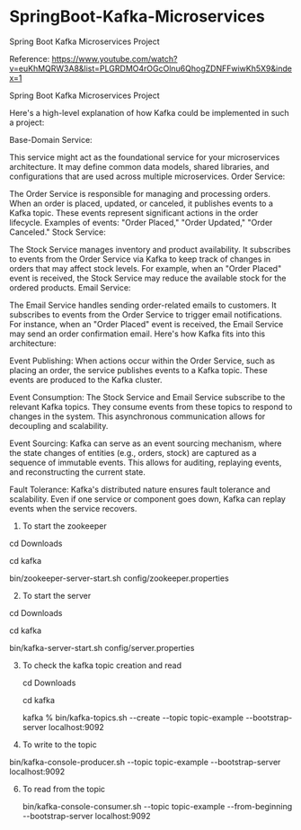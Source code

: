 # SpringBoot-Kafka-Microservices
Spring Boot Kafka Microservices Project


Reference: https://www.youtube.com/watch?v=euKhMQRW3A8&list=PLGRDMO4rOGcOlnu6QhogZDNFFwiwKh5X9&index=1 

Spring Boot Kafka Microservices Project

Here's a high-level explanation of how Kafka could be implemented in such a project:

Base-Domain Service:

This service might act as the foundational service for your microservices architecture.
It may define common data models, shared libraries, and configurations that are used across multiple microservices.
Order Service:

The Order Service is responsible for managing and processing orders.
When an order is placed, updated, or canceled, it publishes events to a Kafka topic. These events represent significant actions in the order lifecycle.
Examples of events: "Order Placed," "Order Updated," "Order Canceled."
Stock Service:

The Stock Service manages inventory and product availability.
It subscribes to events from the Order Service via Kafka to keep track of changes in orders that may affect stock levels.
For example, when an "Order Placed" event is received, the Stock Service may reduce the available stock for the ordered products.
Email Service:

The Email Service handles sending order-related emails to customers.
It subscribes to events from the Order Service to trigger email notifications.
For instance, when an "Order Placed" event is received, the Email Service may send an order confirmation email.
Here's how Kafka fits into this architecture:

Event Publishing: When actions occur within the Order Service, such as placing an order, the service publishes events to a Kafka topic. These events are produced to the Kafka cluster.

Event Consumption: The Stock Service and Email Service subscribe to the relevant Kafka topics. They consume events from these topics to respond to changes in the system. This asynchronous communication allows for decoupling and scalability.

Event Sourcing: Kafka can serve as an event sourcing mechanism, where the state changes of entities (e.g., orders, stock) are captured as a sequence of immutable events. This allows for auditing, replaying events, and reconstructing the current state.

Fault Tolerance: Kafka's distributed nature ensures fault tolerance and scalability. Even if one service or component goes down, Kafka can replay events when the service recovers.




1. To start the zookeeper

cd Downloads

cd kafka

bin/zookeeper-server-start.sh config/zookeeper.properties

2. To start the server 

cd Downloads

cd kafka

bin/kafka-server-start.sh config/server.properties

3. To check the kafka topic creation and read

   cd Downloads

   cd kafka

   kafka % bin/kafka-topics.sh --create --topic topic-example --bootstrap-server localhost:9092

5. To write to the topic

bin/kafka-console-producer.sh --topic topic-example --bootstrap-server localhost:9092

6. To read from the topic
  
   bin/kafka-console-consumer.sh --topic topic-example --from-beginning --bootstrap-server localhost:9092 




